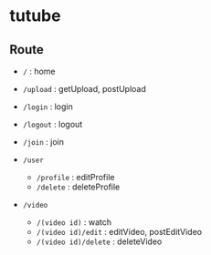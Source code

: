 # tutube

## Route

- `/` : home
- `/upload` : getUpload, postUpload
- `/login` : login
- `/logout` : logout
- `/join` : join

- `/user`

  - `/profile` : editProfile
  - `/delete` : deleteProfile
    <!-- - `/detail` -->
    <!-- - `/changePassword` -->

- `/video`
  - `/(video id)` : watch
  - `/(video id)/edit` : editVideo, postEditVideo
  - `/(video id)/delete` : deleteVideo
    <!-- - `/search` -->
    <!-- - `/share` -->
